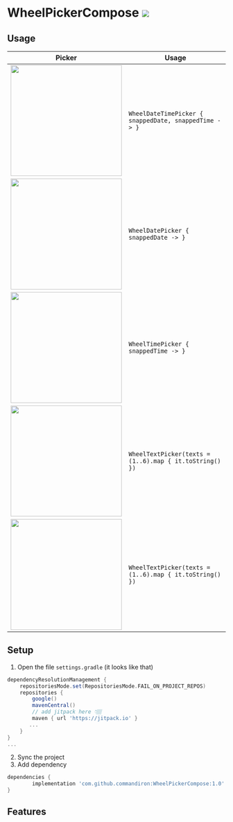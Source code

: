 # WheelPickerCompose [![](https://jitpack.io/v/commandiron/WheelPickerCompose.svg)](https://jitpack.io/#commandiron/WheelPickerCompose)

## Usage
|Picker|Usage|
|------|-----|
|<img src="https://user-images.githubusercontent.com/50905347/189122534-72e2140f-e5cf-414c-897d-36e6876555a1.gif" width="256" height="256">|```WheelDateTimePicker { snappedDate, snappedTime -> }```|
|<img src="https://user-images.githubusercontent.com/50905347/189132165-6d2611a2-4f41-467d-900a-34d87dbbc68c.gif" width="256" height="256">|```WheelDatePicker { snappedDate -> }```|
|<img src="https://user-images.githubusercontent.com/50905347/189132816-2644bcde-577c-4532-8070-a15203dff020.gif" width="256" height="256">|```WheelTimePicker { snappedTime -> }```|
|<img src="https://user-images.githubusercontent.com/50905347/189133279-66dae6fe-de42-43f2-91de-fd9a84da58a8.gif" width="256" height="256">|```WheelTextPicker(texts = (1..6).map { it.toString() })```|
|<img src="https://user-images.githubusercontent.com/50905347/189133279-66dae6fe-de42-43f2-91de-fd9a84da58a8.gif" width="256" height="256">|```WheelTextPicker(texts = (1..6).map { it.toString() })```|


## Setup
1. Open the file `settings.gradle` (it looks like that)
```groovy
dependencyResolutionManagement {
    repositoriesMode.set(RepositoriesMode.FAIL_ON_PROJECT_REPOS)
    repositories {
        google()
        mavenCentral()
        // add jitpack here 👇🏽
        maven { url 'https://jitpack.io' }
       ...
    }
} 
...
```
2. Sync the project
3. Add dependency
```groovy
dependencies {
        implementation 'com.github.commandiron:WheelPickerCompose:1.0'
}
```

## Features
```kotlin  
```
